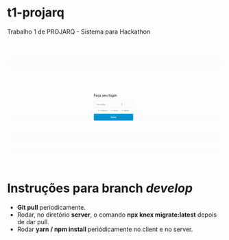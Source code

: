 # t1-projarq
Trabalho 1 de PROJARQ - Sistema para Hackathon

![GIF](./usage.gif)

# Instruções para branch <i>develop</i>

- <b>Git pull</b> periodicamente.
- Rodar, no diretório <b>server</b>, o comando <b>npx knex migrate:latest</b> depois de dar pull.
- Rodar <b>yarn / npm install </b> periódicamente no client e no server. 
